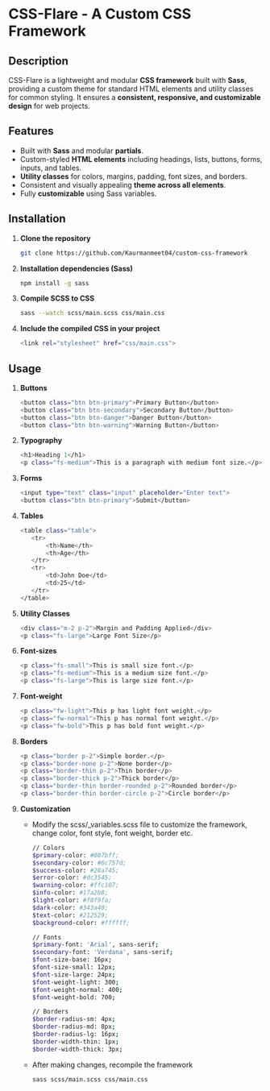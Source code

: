# CSS-Flare - A Custom CSS Framework

## Description
CSS-Flare is a lightweight and modular **CSS framework** built with **Sass**, providing a custom theme for standard HTML elements and utility classes for common styling. It ensures a **consistent, responsive, and customizable design** for web projects.

## Features
- Built with **Sass** and modular **partials**.
- Custom-styled **HTML elements** including headings, lists, buttons, forms, inputs, and tables.
- **Utility classes** for colors, margins, padding, font sizes, and borders.
- Consistent and visually appealing **theme across all elements**.
- Fully **customizable** using Sass variables.

## Installation
1. **Clone the repository**  
   ```sh
   git clone https://github.com/Kaurmanmeet04/custom-css-framework

2. **Installation dependencies (Sass)**
    ```sh
    npm install -g sass

3. **Compile SCSS to CSS**
    ```sh
    sass --watch scss/main.scss css/main.css

4. **Include the compiled CSS in your project**
    ```sh
    <link rel="stylesheet" href="css/main.css">

## Usage
1. **Buttons**  
     ```sh
    <button class="btn btn-primary">Primary Button</button>
    <button class="btn btn-secondary">Secondary Button</button>
    <button class="btn btn-danger">Danger Button</button>
    <button class="btn btn-warning">Warning Button</button>

2. **Typography**
     ```sh
    <h1>Heading 1</h1>
    <p class="fs-medium">This is a paragraph with medium font size.</p>

3. **Forms**
     ```sh
    <input type="text" class="input" placeholder="Enter text">
    <button class="btn btn-primary">Submit</button>

4. **Tables**
     ```sh
    <table class="table">
        <tr>
            <th>Name</th>
            <th>Age</th>
        </tr>
        <tr>
            <td>John Doe</td>
            <td>25</td>
        </tr>
    </table>

5. **Utility Classes**
     ```sh
    <div class="m-2 p-2">Margin and Padding Applied</div>
    <p class="fs-large">Large Font Size</p>
    
6. **Font-sizes**
     ```sh
    <p class="fs-small">This is small size font.</p>
    <p class="fs-medium">This is a medium size font.</p>
    <p class="fs-large">This is large size font.</p>

7. **Font-weight**
     ```sh
    <p class="fw-light">This p has light font weight.</p>
    <p class="fw-normal">This p has normal font weight.</p>
    <p class="fw-bold">This p has bold font weight.</p>
    
8. **Borders**
     ```sh
    <p class="border p-2">Simple border.</p>
    <p class="border-none p-2">None border</p>
    <p class="border-thin p-2">Thin border</p>
    <p class="border-thick p-2">Thick border</p>
    <p class="border-thin border-rounded p-2">Rounded border</p>
    <p class="border-thin border-circle p-2">Circle border</p>
    
9. **Customization**
    - Modify the scss/_variables.scss file to customize the framework, change color, font style, font weight, border etc.
        ```sh
        // Colors
        $primary-color: #007bff;
        $secondary-color: #6c757d;
        $success-color: #28a745;
        $error-color: #dc3545;
        $warning-color: #ffc107;
        $info-color: #17a2b8;
        $light-color: #f8f9fa;
        $dark-color: #343a40;
        $text-color: #212529;
        $background-color: #ffffff;
        
        // Fonts
        $primary-font: 'Arial', sans-serif;
        $secondary-font: 'Verdana', sans-serif;
        $font-size-base: 16px;
        $font-size-small: 12px;
        $font-size-large: 24px;
        $font-weight-light: 300;
        $font-weight-normal: 400;
        $font-weight-bold: 700;
        
        // Borders
        $border-radius-sm: 4px;
        $border-radius-md: 8px;
        $border-radius-lg: 16px;
        $border-width-thin: 1px;
        $border-width-thick: 3px;
 
    
    - After making changes, recompile the framework
    
        ```sh
        sass scss/main.scss css/main.css


